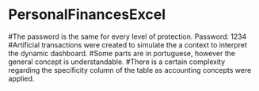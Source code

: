 # PersonalFinancesExcel

#The password is the same for every level of protection. Password: 1234
#Artificial transactions were created to simulate the a context to interpret the dynamic dashboard.
#Some parts are in portuguese, however the general concept is understandable.
#There is a certain complexity regarding the specificity column of the table as accounting concepts were applied. 
